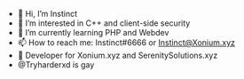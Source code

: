 - 👋 Hi, I’m Instinct
- 👀 I’m interested in C++ and client-side security
- 🌱 I’m currently learning PHP and Webdev
- 📫 How to reach me: Instinct#6666 or Instinct@Xonium.xyz
- 🧰 Developer for Xonium.xyz and SerenitySolutions.xyz
- @Tryharderxd is gay
